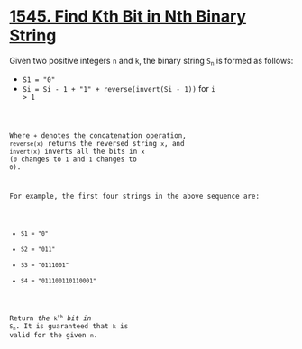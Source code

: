 # [1545. Find Kth Bit in Nth Binary String](https://leetcode.com/problems/find-kth-bit-in-nth-binary-string)

Given two positive integers <code>n</code> and <code>k</code>, the binary string <code>S<sub>n</sub></code> is formed as follows:

- <code>S1 = "0"</code>
- <code>Si = Si - 1 + "1" + reverse(invert(Si - 1))</code> for <code>i > 1</ode>

Where <code>+</code> denotes the concatenation operation, <code>reverse(x)</code> returns the reversed string <code>x</code>, 
and <code>invert(x)</code> inverts all the bits in <code>x</code> (<code>0</code> changes to <code>1</code> and <code>1</code> changes to <code>0</code>).

For example, the first four strings in the above sequence are:

- <code>S1 = "0"</code>
- <code>S2 = "011"</code>
- <code>S3 = "0111001"</code>
- <code>S4 = "011100110110001"</code>
  
Return <em>the</em> <code>k<sup>th</sup></code> <em>bit in</em> <code>S<sub>n</sub></code>. It is guaranteed that <code>k</code> is valid for the given <code>n</code>.
